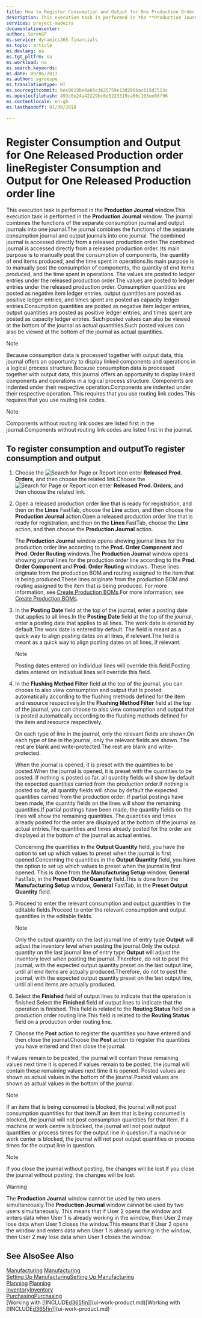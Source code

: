 ```yaml
---
title: How to Register Consumption and Output for One Production Order | Microsoft Docs
description: This execution task is performed in the **Production Journal** window. The journal combines the functions of the separate consumption journal and output journals into one journal. The combined journal is accessed directly from a released production order. Its main purpose is to manually post the consumption of components, the quantity of end items produced, and the time spent in operations.
services: project-madeira
documentationcenter: 
author: SorenGP
ms.service: dynamics365-financials
ms.topic: article
ms.devlang: na
ms.tgt_pltfrm: na
ms.workload: na
ms.search.keywords: 
ms.date: 09/06/2017
ms.author: sgroespe
ms.translationtype: HT
ms.sourcegitcommit: bec0619be0a65e3625759e13d2866ac615d7513c
ms.openlocfilehash: 493c6e24a42229bc6e5223319ca66c103ee08f96
ms.contentlocale: en-gb
ms.lasthandoff: 01/30/2018

---
```

# <a name="register-consumption-and-output-for-one-released-production-order-line"></a><span data-ttu-id="11fb5-106">Register Consumption and Output for One Released Production order line</span><span class="sxs-lookup"><span data-stu-id="11fb5-106">Register Consumption and Output for One Released Production order line</span></span>
<span data-ttu-id="11fb5-107">This execution task is performed in the **Production Journal** window.</span><span class="sxs-lookup"><span data-stu-id="11fb5-107">This execution task is performed in the **Production Journal** window.</span></span> <span data-ttu-id="11fb5-108">The journal combines the functions of the separate consumption journal and output journals into one journal.</span><span class="sxs-lookup"><span data-stu-id="11fb5-108">The journal combines the functions of the separate consumption journal and output journals into one journal.</span></span> <span data-ttu-id="11fb5-109">The combined journal is accessed directly from a released production order.</span><span class="sxs-lookup"><span data-stu-id="11fb5-109">The combined journal is accessed directly from a released production order.</span></span> <span data-ttu-id="11fb5-110">Its main purpose is to manually post the consumption of components, the quantity of end items produced, and the time spent in operations.</span><span class="sxs-lookup"><span data-stu-id="11fb5-110">Its main purpose is to manually post the consumption of components, the quantity of end items produced, and the time spent in operations.</span></span> <span data-ttu-id="11fb5-111">The values are posted to ledger entries under the released production order.</span><span class="sxs-lookup"><span data-stu-id="11fb5-111">The values are posted to ledger entries under the released production order.</span></span> <span data-ttu-id="11fb5-112">Consumption quantities are posted as negative item ledger entries, output quantities are posted as positive ledger entries, and times spent are posted as capacity ledger entries.</span><span class="sxs-lookup"><span data-stu-id="11fb5-112">Consumption quantities are posted as negative item ledger entries, output quantities are posted as positive ledger entries, and times spent are posted as capacity ledger entries.</span></span> <span data-ttu-id="11fb5-113">Such posted values can also be viewed at the bottom of the journal as actual quantities.</span><span class="sxs-lookup"><span data-stu-id="11fb5-113">Such posted values can also be viewed at the bottom of the journal as actual quantities.</span></span>  

> [!NOTE]  
>  <span data-ttu-id="11fb5-114">Because consumption data is processed together with output data, this journal offers an opportunity to display linked components and operations in a logical process structure.</span><span class="sxs-lookup"><span data-stu-id="11fb5-114">Because consumption data is processed together with output data, this journal offers an opportunity to display linked components and operations in a logical process structure.</span></span> <span data-ttu-id="11fb5-115">Components are indented under their respective operation.</span><span class="sxs-lookup"><span data-stu-id="11fb5-115">Components are indented under their respective operation.</span></span> <span data-ttu-id="11fb5-116">This requires that you use routing link codes.</span><span class="sxs-lookup"><span data-stu-id="11fb5-116">This requires that you use routing link codes.</span></span>  

> [!NOTE]  
>  <span data-ttu-id="11fb5-117">Components without routing link codes are listed first in the journal.</span><span class="sxs-lookup"><span data-stu-id="11fb5-117">Components without routing link codes are listed first in the journal.</span></span>  

## <a name="to-register-consumption-and-output"></a><span data-ttu-id="11fb5-118">To register consumption and output</span><span class="sxs-lookup"><span data-stu-id="11fb5-118">To register consumption and output</span></span>  
1.  <span data-ttu-id="11fb5-119">Choose the ![Search for Page or Report](media/ui-search/search_small.png "Search for Page or Report icon") icon enter **Released Prod. Orders**, and then choose the related link.</span><span class="sxs-lookup"><span data-stu-id="11fb5-119">Choose the ![Search for Page or Report](media/ui-search/search_small.png "Search for Page or Report icon") icon enter **Released Prod. Orders**, and then choose the related link.</span></span>  
2.  <span data-ttu-id="11fb5-120">Open a released production order line that is ready for registration, and then on the **Lines** FastTab, choose the **Line** action, and then choose the **Production Journal** action.</span><span class="sxs-lookup"><span data-stu-id="11fb5-120">Open a released production order line that is ready for registration, and then on the **Lines** FastTab, choose the **Line** action, and then choose the **Production Journal** action.</span></span>  

    <span data-ttu-id="11fb5-121">The **Production Journal** window opens showing journal lines for the production order line according to the **Prod. Order Component** and **Prod. Order Routing** windows.</span><span class="sxs-lookup"><span data-stu-id="11fb5-121">The **Production Journal** window opens showing journal lines for the production order line according to the **Prod. Order Component** and **Prod. Order Routing** windows.</span></span> <span data-ttu-id="11fb5-122">These lines originate from the production BOM and routing assigned to the item that is being produced.</span><span class="sxs-lookup"><span data-stu-id="11fb5-122">These lines originate from the production BOM and routing assigned to the item that is being produced.</span></span> <span data-ttu-id="11fb5-123">For more information, see [Create Production BOMs](production-how-to-create-routings.md).</span><span class="sxs-lookup"><span data-stu-id="11fb5-123">For more information, see [Create Production BOMs](production-how-to-create-routings.md).</span></span>  

3.  <span data-ttu-id="11fb5-124">In the **Posting Date** field at the top of the journal, enter a posting date that applies to all lines.</span><span class="sxs-lookup"><span data-stu-id="11fb5-124">In the **Posting Date** field at the top of the journal, enter a posting date that applies to all lines.</span></span> <span data-ttu-id="11fb5-125">The work date is entered by default.</span><span class="sxs-lookup"><span data-stu-id="11fb5-125">The work date is entered by default.</span></span> <span data-ttu-id="11fb5-126">The field is meant as a quick way to align posting dates on all lines, if relevant.</span><span class="sxs-lookup"><span data-stu-id="11fb5-126">The field is meant as a quick way to align posting dates on all lines, if relevant.</span></span>  

    > [!NOTE]  
    >  <span data-ttu-id="11fb5-127">Posting dates entered on individual lines will override this field.</span><span class="sxs-lookup"><span data-stu-id="11fb5-127">Posting dates entered on individual lines will override this field.</span></span>  

4.  <span data-ttu-id="11fb5-128">In the **Flushing Method Filter** field at the top of the journal, you can choose to also view consumption and output that is posted automatically according to the flushing methods defined for the item and resource respectively.</span><span class="sxs-lookup"><span data-stu-id="11fb5-128">In the **Flushing Method Filter** field at the top of the journal, you can choose to also view consumption and output that is posted automatically according to the flushing methods defined for the item and resource respectively.</span></span>  

    <span data-ttu-id="11fb5-129">On each type of line in the journal, only the relevant fields are shown.</span><span class="sxs-lookup"><span data-stu-id="11fb5-129">On each type of line in the journal, only the relevant fields are shown.</span></span> <span data-ttu-id="11fb5-130">The rest are blank and write-protected.</span><span class="sxs-lookup"><span data-stu-id="11fb5-130">The rest are blank and write-protected.</span></span>  

    <span data-ttu-id="11fb5-131">When the journal is opened, it is preset with the quantities to be posted.</span><span class="sxs-lookup"><span data-stu-id="11fb5-131">When the journal is opened, it is preset with the quantities to be posted.</span></span> <span data-ttu-id="11fb5-132">If nothing is posted so far, all quantity fields will show by default the expected quantities carried from the production order.</span><span class="sxs-lookup"><span data-stu-id="11fb5-132">If nothing is posted so far, all quantity fields will show by default the expected quantities carried from the production order.</span></span> <span data-ttu-id="11fb5-133">If partial postings have been made, the quantity fields on the lines will show the remaining quantities.</span><span class="sxs-lookup"><span data-stu-id="11fb5-133">If partial postings have been made, the quantity fields on the lines will show the remaining quantities.</span></span> <span data-ttu-id="11fb5-134">The quantities and times already posted for the order are displayed at the bottom of the journal as actual entries.</span><span class="sxs-lookup"><span data-stu-id="11fb5-134">The quantities and times already posted for the order are displayed at the bottom of the journal as actual entries.</span></span>  

    <span data-ttu-id="11fb5-135">Concerning the quantities in the **Output Quantity** field, you have the option to set up which values to preset when the journal is first opened.</span><span class="sxs-lookup"><span data-stu-id="11fb5-135">Concerning the quantities in the **Output Quantity** field, you have the option to set up which values to preset when the journal is first opened.</span></span> <span data-ttu-id="11fb5-136">This is done from the **Manufacturing Setup** window, **General** FastTab, in the **Preset Output Quantity** field.</span><span class="sxs-lookup"><span data-stu-id="11fb5-136">This is done from the **Manufacturing Setup** window, **General** FastTab, in the **Preset Output Quantity** field.</span></span> 

5.  <span data-ttu-id="11fb5-137">Proceed to enter the relevant consumption and output quantities in the editable fields.</span><span class="sxs-lookup"><span data-stu-id="11fb5-137">Proceed to enter the relevant consumption and output quantities in the editable fields.</span></span>  

    > [!NOTE]  
    >  <span data-ttu-id="11fb5-138">Only the output quantity on the last journal line of entry type **Output** will adjust the inventory level when posting the journal.</span><span class="sxs-lookup"><span data-stu-id="11fb5-138">Only the output quantity on the last journal line of entry type **Output** will adjust the inventory level when posting the journal.</span></span> <span data-ttu-id="11fb5-139">Therefore, do not to post the journal, with the expected output quantity preset on the last output line, until all end items are actually produced.</span><span class="sxs-lookup"><span data-stu-id="11fb5-139">Therefore, do not to post the journal, with the expected output quantity preset on the last output line, until all end items are actually produced.</span></span>  

6.  <span data-ttu-id="11fb5-140">Select the **Finished** field of output lines to indicate that the operation is finished.</span><span class="sxs-lookup"><span data-stu-id="11fb5-140">Select the **Finished** field of output lines to indicate that the operation is finished.</span></span> <span data-ttu-id="11fb5-141">This field is related to the **Routing Status** field on a production order routing line.</span><span class="sxs-lookup"><span data-stu-id="11fb5-141">This field is related to the **Routing Status** field on a production order routing line.</span></span>  
7.  <span data-ttu-id="11fb5-142">Choose the **Post** action to register the quantities you have entered and then close the journal.</span><span class="sxs-lookup"><span data-stu-id="11fb5-142">Choose the **Post** action to register the quantities you have entered and then close the journal.</span></span>  

<span data-ttu-id="11fb5-143">If values remain to be posted, the journal will contain these remaining values next time it is opened.</span><span class="sxs-lookup"><span data-stu-id="11fb5-143">If values remain to be posted, the journal will contain these remaining values next time it is opened.</span></span> <span data-ttu-id="11fb5-144">Posted values are shown as actual values in the bottom of the journal.</span><span class="sxs-lookup"><span data-stu-id="11fb5-144">Posted values are shown as actual values in the bottom of the journal.</span></span>  

> [!NOTE]  
>  <span data-ttu-id="11fb5-145"> If an item that is being consumed is blocked, the journal will not post consumption quantities for that item.</span><span class="sxs-lookup"><span data-stu-id="11fb5-145">If an item that is being consumed is blocked, the journal will not post consumption quantities for that item.</span></span> <span data-ttu-id="11fb5-146">If a machine or work centre is blocked, the journal will not post output quantities or process times for the output line in question.</span><span class="sxs-lookup"><span data-stu-id="11fb5-146">If a machine or work center is blocked, the journal will not post output quantities or process times for the output line in question.</span></span>  

> [!NOTE]  
>  <span data-ttu-id="11fb5-147">If you close the journal without posting, the changes will be lost.</span><span class="sxs-lookup"><span data-stu-id="11fb5-147">If you close the journal without posting, the changes will be lost.</span></span>  

> [!WARNING]  
>  <span data-ttu-id="11fb5-148">The **Production Journal** window cannot be used by two users simultaneously.</span><span class="sxs-lookup"><span data-stu-id="11fb5-148">The **Production Journal** window cannot be used by two users simultaneously.</span></span> <span data-ttu-id="11fb5-149">This means that if User 2 opens the window and enters data when User 1 is already working in the window, then User 2 may lose data when User 1 closes the window.</span><span class="sxs-lookup"><span data-stu-id="11fb5-149">This means that if User 2 opens the window and enters data when User 1 is already working in the window, then User 2 may lose data when User 1 closes the window.</span></span>  

## <a name="see-also"></a><span data-ttu-id="11fb5-150">See Also</span><span class="sxs-lookup"><span data-stu-id="11fb5-150">See Also</span></span>  
<span data-ttu-id="11fb5-151">[Manufacturing](production-manage-manufacturing.md)  </span><span class="sxs-lookup"><span data-stu-id="11fb5-151">[Manufacturing](production-manage-manufacturing.md)  </span></span>  
[<span data-ttu-id="11fb5-152">Setting Up Manufacturing</span><span class="sxs-lookup"><span data-stu-id="11fb5-152">Setting Up Manufacturing</span></span>](production-configure-production-processes.md)  
<span data-ttu-id="11fb5-153">[Planning](production-planning.md)    </span><span class="sxs-lookup"><span data-stu-id="11fb5-153">[Planning](production-planning.md)    </span></span>  
[<span data-ttu-id="11fb5-154">Inventory</span><span class="sxs-lookup"><span data-stu-id="11fb5-154">Inventory</span></span>](inventory-manage-inventory.md)  
[<span data-ttu-id="11fb5-155">Purchasing</span><span class="sxs-lookup"><span data-stu-id="11fb5-155">Purchasing</span></span>](purchasing-manage-purchasing.md)  
<span data-ttu-id="11fb5-156">[Working with [!INCLUDE[d365fin](includes/d365fin_md.md)]](ui-work-product.md)</span><span class="sxs-lookup"><span data-stu-id="11fb5-156">[Working with [!INCLUDE[d365fin](includes/d365fin_md.md)]](ui-work-product.md)</span></span>

